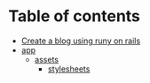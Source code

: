 # Table of contents

* [Create a blog using runy on rails](README.md)
* [app](app/README.md)
  * [assets](app/assets/README.md)
    * [stylesheets](app/assets/stylesheets/README.md)
